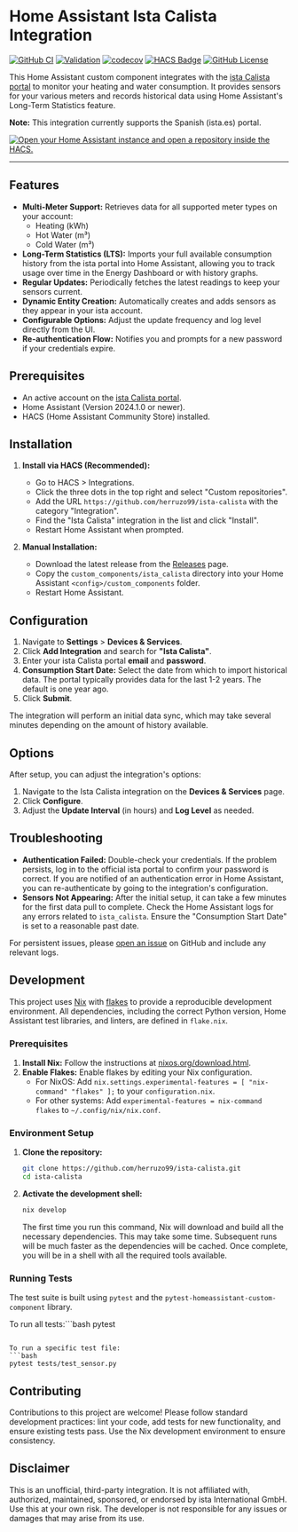 # Home Assistant Ista Calista Integration

[![GitHub CI](https://github.com/herruzo99/ista-calista/actions/workflows/tests.yml/badge.svg)](https://github.com/herruzo99/ista-calista/actions/workflows/tests.yml)
[![Validation](https://github.com/herruzo99/ista-calista/actions/workflows/validate.yml/badge.svg)](https://github.com/herruzo99/ista-calista/actions/workflows/validate.yml)
[![codecov](https://codecov.io/gh/herruzo99/ista-calista/branch/main/graph/badge.svg)](https://codecov.io/gh/herruzo99/ista-calista)
[![HACS Badge](https://img.shields.io/badge/HACS-Default-41BDF5.svg)](https://github.com/hacs/integration)
[![GitHub License](https://img.shields.io/github/license/herruzo99/ista-calista)](https://github.com/herruzo99/ista-calista/blob/main/LICENSE)

This Home Assistant custom component integrates with the [ista Calista portal](https://oficina.ista.es/) to monitor your heating and water consumption. It provides sensors for your various meters and records historical data using Home Assistant's Long-Term Statistics feature.

**Note:** This integration currently supports the Spanish (ista.es) portal.

[![Open your Home Assistant instance and open a repository inside the HACS.](https://my.home-assistant.io/badges/hacs_repository.svg)](https://my.home-assistant.io/redirect/hacs_repository/?owner=herruzo99&repository=ista-calista)

---

## Features

- **Multi-Meter Support:** Retrieves data for all supported meter types on your account:
  - Heating (kWh)
  - Hot Water (m³)
  - Cold Water (m³)
- **Long-Term Statistics (LTS):** Imports your full available consumption history from the ista portal into Home Assistant, allowing you to track usage over time in the Energy Dashboard or with history graphs.
- **Regular Updates:** Periodically fetches the latest readings to keep your sensors current.
- **Dynamic Entity Creation:** Automatically creates and adds sensors as they appear in your ista account.
- **Configurable Options:** Adjust the update frequency and log level directly from the UI.
- **Re-authentication Flow:** Notifies you and prompts for a new password if your credentials expire.

## Prerequisites

- An active account on the [ista Calista portal](https://oficina.ista.es/).
- Home Assistant (Version 2024.1.0 or newer).
- HACS (Home Assistant Community Store) installed.

## Installation

1.  **Install via HACS (Recommended):**
    - Go to HACS > Integrations.
    - Click the three dots in the top right and select "Custom repositories".
    - Add the URL `https://github.com/herruzo99/ista-calista` with the category "Integration".
    - Find the "Ista Calista" integration in the list and click "Install".
    - Restart Home Assistant when prompted.

2.  **Manual Installation:**
    - Download the latest release from the [Releases](https://github.com/herruzo99/ista-calista/releases) page.
    - Copy the `custom_components/ista_calista` directory into your Home Assistant `<config>/custom_components` folder.
    - Restart Home Assistant.

## Configuration

1.  Navigate to **Settings** > **Devices & Services**.
2.  Click **Add Integration** and search for **"Ista Calista"**.
3.  Enter your ista Calista portal **email** and **password**.
4.  **Consumption Start Date:** Select the date from which to import historical data. The portal typically provides data for the last 1-2 years. The default is one year ago.
5.  Click **Submit**.

The integration will perform an initial data sync, which may take several minutes depending on the amount of history available.

## Options

After setup, you can adjust the integration's options:

1.  Navigate to the Ista Calista integration on the **Devices & Services** page.
2.  Click **Configure**.
3.  Adjust the **Update Interval** (in hours) and **Log Level** as needed.

## Troubleshooting

- **Authentication Failed:** Double-check your credentials. If the problem persists, log in to the official ista portal to confirm your password is correct. If you are notified of an authentication error in Home Assistant, you can re-authenticate by going to the integration's configuration.
- **Sensors Not Appearing:** After the initial setup, it can take a few minutes for the first data pull to complete. Check the Home Assistant logs for any errors related to `ista_calista`. Ensure the "Consumption Start Date" is set to a reasonable past date.

For persistent issues, please [open an issue](https://github.com/herruzo99/ista-calista/issues) on GitHub and include any relevant logs.

## Development

This project uses [Nix](https://nixos.org/) with [flakes](https://nixos.wiki/wiki/Flakes) to provide a reproducible development environment. All dependencies, including the correct Python version, Home Assistant test libraries, and linters, are defined in `flake.nix`.

### Prerequisites

1.  **Install Nix:** Follow the instructions at [nixos.org/download.html](https://nixos.org/download.html).
2.  **Enable Flakes:** Enable flakes by editing your Nix configuration.
    - For NixOS: Add `nix.settings.experimental-features = [ "nix-command" "flakes" ];` to your `configuration.nix`.
    - For other systems: Add `experimental-features = nix-command flakes` to `~/.config/nix/nix.conf`.

### Environment Setup

1.  **Clone the repository:**
    ```bash
    git clone https://github.com/herruzo99/ista-calista.git
    cd ista-calista
    ```

2.  **Activate the development shell:**
    ```bash
    nix develop
    ```
    The first time you run this command, Nix will download and build all the necessary dependencies. This may take some time. Subsequent runs will be much faster as the dependencies will be cached. Once complete, you will be in a shell with all the required tools available.

### Running Tests

The test suite is built using `pytest` and the `pytest-homeassistant-custom-component` library.

To run all tests:```bash
pytest
```

To run a specific test file:
```bash
pytest tests/test_sensor.py
```

## Contributing

Contributions to this project are welcome! Please follow standard development practices: lint your code, add tests for new functionality, and ensure existing tests pass. Use the Nix development environment to ensure consistency.

## Disclaimer

This is an unofficial, third-party integration. It is not affiliated with, authorized, maintained, sponsored, or endorsed by ista International GmbH. Use this at your own risk. The developer is not responsible for any issues or damages that may arise from its use.